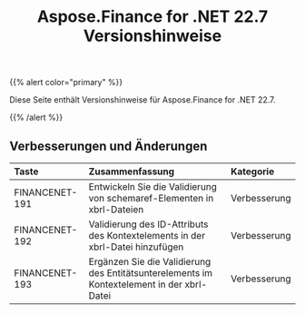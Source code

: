 ﻿---
title: Aspose.Finance for .NET 22.7 Versionshinweise
type: docs
weight: 20
url: /de/net/aspose-finance-for-net-22-7-release-notes/
---
{{% alert color="primary" %}}

Diese Seite enthält Versionshinweise für Aspose.Finance for .NET 22.7.

{{% /alert %}}

## **Verbesserungen und Änderungen**

|**Taste**|**Zusammenfassung**|**Kategorie**|
|:- |:- |:- |
|FINANCENET-191| Entwickeln Sie die Validierung von schemaref-Elementen in xbrl-Dateien|Verbesserung|
|FINANCENET-192| Validierung des ID-Attributs des Kontextelements in der xbrl-Datei hinzufügen|Verbesserung|
|FINANCENET-193| Ergänzen Sie die Validierung des Entitätsunterelements im Kontextelement in der xbrl-Datei|Verbesserung|


